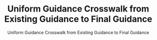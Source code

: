 ---
layout: resources-landing
title: "Uniform Guidance Crosswalk from Existing Guidance to Final Guidance"
subtitle: "Uniform Guidance Crosswalk from Existing Guidance to Final Guidance"
external_link: https://obamawhitehouse.archives.gov/sites/default/files/omb/fedreg/2013/uniform-guidance-crosswalk-from-predominate-source-in-existing-guidance.pdf
filters: federal-financial-assistance uniform-guidance-2-cfr-200 guidance omb 2013
fiscal_year: 2013
---